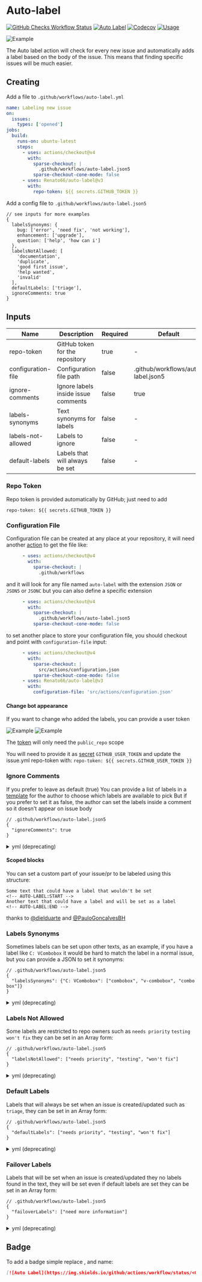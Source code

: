 # Auto-label

[![GitHub Checks Workflow Status](https://img.shields.io/github/actions/workflow/status/Renato66/auto-label/checks.yml?logo=github&label=Build)](https://github.com/Renato66/auto-label/actions/workflows/checks.yml)
[![Auto Label](https://img.shields.io/github/actions/workflow/status/Renato66/auto-label/auto-label.yml?logo=github&label=Auto%20Label)](https://github.com/Renato66/auto-label/actions/workflows/auto-label.yml)
[![Codecov](https://img.shields.io/codecov/c/github/renato66/auto-label?logo=codecov)](https://codecov.io/gh/Renato66/auto-label)
[![Usage](https://img.shields.io/badge/used_by-125-blue?logo=githubactions&logoColor=FFF&logoSize=small)](https://github.com/search?q=%22uses%3A+renato66%2Fauto-label%22+path%3A.github%2Fworkflows&type=code)

<picture>
  <source media="(prefers-color-scheme: dark)" srcset="https://github.com/Renato66/auto-label/assets/9284273/2913d95b-0c38-4183-9663-fb5c659fe851">
  <img alt="Example" src="https://github.com/Renato66/auto-label/assets/9284273/b913689a-e1dd-4d04-85be-0d542199b7db">
</picture>

The Auto label action will check for every new issue and automatically adds a label based on the body of the issue. This means that finding specific issues will be much easier.

## Creating

Add a file to `.github/workflows/auto-label.yml`

```yml
name: Labeling new issue
on:
  issues:
    types: ['opened']
jobs:
  build:
    runs-on: ubuntu-latest
    steps:
      - uses: actions/checkout@v4
        with:
          sparse-checkout: |
            .github/workflows/auto-label.json5
          sparse-checkout-cone-mode: false
      - uses: Renato66/auto-label@v3
        with:
          repo-token: ${{ secrets.GITHUB_TOKEN }}
```

Add a config file to `.github/workflows/auto-label.json5`

```json5
// see inputs for more examples
{
  labelsSynonyms: {
    bug: ['error', 'need fix', 'not working'],
    enhancement: ['upgrade'],
    question: ['help', 'how can i']
  },
  labelsNotAllowed: [
    'documentation',
    'duplicate',
    'good first issue',
    'help wanted',
    'invalid'
  ],
  defaultLabels: ['triage'],
  ignoreComments: true
}
```

## Inputs

| Name               | Description                         | Required | Default                            |          Examples          |
| ------------------ | ----------------------------------- | -------- | ---------------------------------- | :------------------------: |
| repo-token         | GitHub token for the repository     | true     | -                                  | [...](#repo-token)         |
| configuration-file | Configuration file path             | false    | .github/workflows/auto-label.json5 | [...](#configuration-file) |
| ignore-comments    | Ignore labels inside issue comments | false    | true                               | [...](#ignore-comments)    |
| labels-synonyms    | Text synonyms for labels            | false    | -                                  | [...](#labels-synonyms)    |
| labels-not-allowed | Labels to ignore                    | false    | -                                  | [...](#labels-not-allowed) |
| default-labels     | Labels that will always be set      | false    | -                                  | [...](#default-labels)     |

### Repo Token

Repo token is provided automatically by GitHub; just need to add

```
repo-token: ${{ secrets.GITHUB_TOKEN }}
```

### Configuration File

Configuration file can be created at any place at your repository, it will need another [action](https://github.com/actions/checkout?tab=readme-ov-file#fetch-only-a-single-file) to get the file like:

```yml
      - uses: actions/checkout@v4
        with:
          sparse-checkout: |
            .github/workflows
```

and it will look for any file named `auto-label` with the extension `JSON` or `JSON5` or `JSONC` but you can also define a specific extension

```yml
      - uses: actions/checkout@v4
        with:
          sparse-checkout: |
            .github/workflows/auto-label.json5
          sparse-checkout-cone-mode: false
```

to set another place to store your configuration file, you should checkout and point with `configuration-file` input:

```yml
      - uses: actions/checkout@v4
        with:
          sparse-checkout: |
            src/actions/configuration.json
          sparse-checkout-cone-mode: false
      - uses: Renato66/auto-label@v3
        with:
          configuration-file: 'src/actions/configuration.json'
```

#### Change bot appearance

If you want to change who added the labels, you can provide a user token

<picture>
  <source media="(prefers-color-scheme: dark)" srcset="https://github.com/Renato66/auto-label/assets/9284273/775b53f3-356d-4b7c-8c71-ed007beb6bf1">
  <img alt="Example" src="https://github.com/Renato66/auto-label/assets/9284273/ab29c070-e511-4a25-ac34-784842b93d77">
</picture>

<picture>
  <source media="(prefers-color-scheme: dark)" srcset="https://github.com/Renato66/auto-label/assets/9284273/edc852c3-4962-475b-8da7-ac61bd340a2b">
  <img alt="Example" src="https://github.com/Renato66/auto-label/assets/9284273/aedcdd0b-c538-437f-96cc-c4331a7c328c">
</picture>

The [token](https://help.github.com/en/github/authenticating-to-github/creating-a-personal-access-token-for-the-command-line) will only need the `public_repo` scope

You will need to provide it as [secret](https://help.github.com/en/actions/configuring-and-managing-workflows/creating-and-storing-encrypted-secrets) `GITHUB_USER_TOKEN`
and update the issue.yml repo-token with:
`repo-token: ${{ secrets.GITHUB_USER_TOKEN }}`

### Ignore Comments

If you prefer to leave as default (true) You can provide a list of labels in a [template](https://help.github.com/en/github/building-a-strong-community/configuring-issue-templates-for-your-repository#configuring-the-template-chooser) for the author to choose which labels are available to pick
But if you prefer to set it as false, the author can set the labels inside a comment so it doesn't appear on issue body

```json5
// .github/workflows/auto-label.json5
{
  "ignoreComments": true
}
```

<details>
  <summary>yml (deprecating)</summary>

  ```yml
  ignore-comments: true
  ```
</details>


#### Scoped blocks

You can set a custom part of your issue/pr to be labeled using this structure:

```
Some text that could have a label that wouldn't be set
<!-- AUTO-LABEL:START -->
Another text that could have a label and will be set as a label
<!-- AUTO-LABEL:END -->
```

thanks to [@dielduarte](https://github.com/dielduarte) and [@PauloGoncalvesBH](https://github.com/PauloGoncalvesBH)

### Labels Synonyms

Sometimes labels can be set upon other texts, as an example, if you have a label like `C: VCombobox` it would be hard to match the label in a normal issue, but you can provide a JSON to set it synonyms:

```json5
// .github/workflows/auto-label.json5
{
  "labelsSynonyms": {"C: VCombobox": ["combobox", "v-combobox", "combo box"]}
}
```

<details>
  <summary>yml (deprecating)</summary>

  ```yml
  labels-synonyms: '{"C: VCombobox":["combobox","v-combobox","combo box"]}'
  ```
</details>

### Labels Not Allowed

Some labels are restricted to repo owners such as `needs priority` `testing` `won't fix` they can be set in an Array form:

```json5
// .github/workflows/auto-label.json5
{
  "labelsNotAllowed": ["needs priority", "testing", "won't fix"]
}
```

<details>
  <summary>yml (deprecating)</summary>

  ```yml
  labels-not-allowed: '["needs priority","testing","won't fix"]'
  ```
</details>

### Default Labels

Labels that will always be set when an issue is created/updated such as `triage`, they can be set in an Array form:

```json5
// .github/workflows/auto-label.json5
{
  "defaultLabels": ["needs priority", "testing", "won't fix"]
}
```

<details>
  <summary>yml (deprecating)</summary>

  ```yml
  default-labels: '["triage"]'
  ```
</details>

### Failover Labels

Labels that will be set when an issue is created/updated they no labels found in the text, they will be set even if default labels are set
they can be set in an Array form:

```json5
// .github/workflows/auto-label.json5
{
  "failoverLabels": ["need more information"]
}
```

<details>
  <summary>yml (deprecating)</summary>

  ```yml
  failover-labels: '["need more information"]'
  ```
</details>


## Badge

To add a badge simple replace <OWNER>, <REPOSITORY> and <FILE-NAME> name:

```markdown
[![Auto Label](https://img.shields.io/github/actions/workflow/status/<OWNER>/<REPOSITORY>/<FILE-NAME>.yml?logo=github&label=Auto%20Label)](https://github.com/Renato66/auto-label)
```
